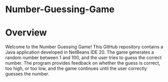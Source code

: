 # Number-Guessing-Game
# Overview
Welcome to the Number Guessing Game! This GitHub repository contains a Java application developed in NetBeans IDE 20. The game generates a random number between 1 and 100, and the user tries to guess the correct number. The program provides feedback on whether the guess is correct, too high, or too low, and the game continues until the user correctly guesses the number.

